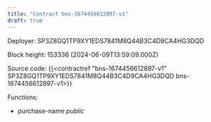 ```yaml
---
title: "Contract bns-1674456612897-v1"
draft: true
---
```

Deployer: SP3Z8GQ1TP9XY1EDS7841M8Q44B3C4D9CA4HG3DQD


 



Block height: 153336 (2024-06-09T13:59:09.000Z)

Source code: {{<contractref "bns-1674456612897-v1" SP3Z8GQ1TP9XY1EDS7841M8Q44B3C4D9CA4HG3DQD bns-1674456612897-v1>}}

Functions:

* purchase-name _public_
